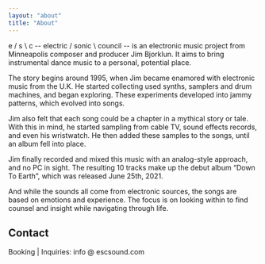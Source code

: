 ```yaml
---
layout: "about"
title: "About"
---
```


e / s \ c -- electric / sonic \ council -- is an electronic music project from
Minneapolis composer and producer Jim Bjorklun. It aims to bring instrumental
dance music to a personal, potential place.

The story begins around 1995, when Jim became enamored with electronic music
from the U.K. He started collecting used synths, samplers and drum machines, and
began exploring. These experiments developed into jammy patterns, which evolved
into songs.

Jim also felt that each song could be a chapter in a mythical story or tale.
With this in mind, he started sampling from cable TV, sound effects records, and
even his wristwatch. He then added these samples to the songs, until an album
fell into place.

Jim finally recorded and mixed this music with an analog-style approach, and no
PC in sight. The resulting 10 tracks make up the debut album “Down To Earth”,
which was released June 25th, 2021.

And while the sounds all come from electronic sources, the songs are based on
emotions and experience. The focus is on looking within to find counsel and
insight while navigating through life.

## Contact
Booking | Inquiries: info @ escsound.com
